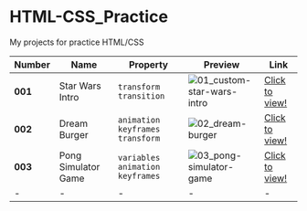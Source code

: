 # HTML-CSS_Practice
My projects for practice HTML/CSS

| Number| Name | Property| Preview| Link | 
| --- | --- |--- | --- | --- |
| **001** | Star Wars Intro | `transform` `transition` | ![01_custom-star-wars-intro](https://ppoterala.github.io/HTML-CSS_Practice/public/01_custom-star-wars-intro.png) | [Click to view!](https://ppoterala.github.io/HTML-CSS_Practice/01_custom-star-wars-intro) |
| **002**| Dream Burger | `animation` `keyframes` `transform` | ![02_dream-burger](https://ppoterala.github.io/HTML-CSS_Practice/public/02_dream-burger.png) | [Click to view!](https://ppoterala.github.io/HTML-CSS_Practice/02_dream-burger) |
| **003** | Pong Simulator Game| `variables` `animation` `keyframes` | ![03_pong-simulator-game](https://ppoterala.github.io/HTML-CSS_Practice/public/03_pong-simulator-game.png) | [Click to view!](https://ppoterala.github.io/HTML-CSS_Practice/03_pong-simulator-game) |
| - | -| - | - | - |